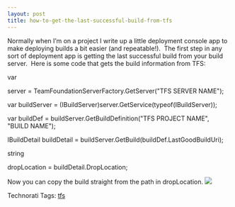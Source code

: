 ```yaml
---
layout: post
title: how-to-get-the-last-successful-build-from-tfs
---
```

Normally when I’m on a project I write up a little deployment console
app to make deploying builds a bit easier (and repeatable!).  The first
step in any sort of deployment app is getting the last successful build
from your build server.  Here is some code that gets the build
information from TFS:

var

server = TeamFoundationServerFactory.GetServer("TFS SERVER NAME");

var buildServer = (IBuildServer)server.GetService(typeof(IBuildServer));

var buildDef = buildServer.GetBuildDefinition("TFS PROJECT NAME", "BUILD
NAME");

IBuildDetail buildDetail =
buildServer.GetBuild(buildDef.LastGoodBuildUri);

string

dropLocation = buildDetail.DropLocation;

Now you can copy the build straight from the path in dropLocation.
![](http://ryanrinaldi.com/files/media/image/smile1.gif)

Technorati Tags: [tfs](http://technorati.com/tags/tfs)
